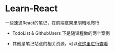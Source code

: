 # Learn-React

一些速通React的笔记，在前端框架里阴暗地爬行

- TodoList & GithubUsers 下是随课程做的两个案例

- 其他是笔记站点的相关资源，可以[点这里进行查看](https://triplepiers.github.io/Learn-React/)
